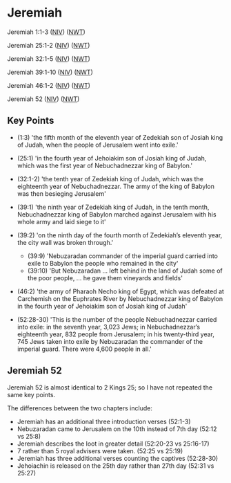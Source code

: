 # Jeremiah

Jeremiah 1:1-3 ([NIV](https://www.biblegateway.com/passage/?search=Jeremiah+1%3A1-3&version=NIV))
([NWT](https://wol.jw.org/en/wol/l/r1/lp-e?q=Jeremiah+1%3A1-3))

Jeremiah 25:1-2 ([NIV](https://www.biblegateway.com/passage/?search=Jeremiah+25%3A1-2&version=NIV))
([NWT](https://wol.jw.org/en/wol/l/r1/lp-e?q=Jeremiah+25%3A1-2))

Jeremiah 32:1-5 ([NIV](https://www.biblegateway.com/passage/?search=Jeremiah+32%3A1-5&version=NIV))
([NWT](https://wol.jw.org/en/wol/l/r1/lp-e?q=Jeremiah+32%3A1-5))

Jeremiah 39:1-10 ([NIV](https://www.biblegateway.com/passage/?search=Jeremiah+39%3A1-10&version=NIV))
([NWT](https://wol.jw.org/en/wol/l/r1/lp-e?q=Jeremiah+39%3A1-10))

Jeremiah 46:1-2 ([NIV](https://www.biblegateway.com/passage/?search=Jeremiah+46%3A1-2&version=NIV))
([NWT](https://wol.jw.org/en/wol/l/r1/lp-e?q=Jeremiah+46%3A1-2))

Jeremiah 52 ([NIV](https://www.biblegateway.com/passage/?search=Jeremiah+52&version=NIV))
([NWT](https://wol.jw.org/en/wol/l/r1/lp-e?q=Jeremiah+52))

## Key Points

- (1:3) 'the fifth month of the eleventh year of Zedekiah son of Josiah king of Judah, when the people of Jerusalem went
  into exile.'

- (25:1) 'in the fourth year of Jehoiakim son of Josiah king of Judah, which was the first year of Nebuchadnezzar king
  of Babylon.'

- (32:1-2) 'the tenth year of Zedekiah king of Judah, which was the eighteenth year of Nebuchadnezzar. The army of the
  king of Babylon was then besieging Jerusalem'

- (39:1) 'the ninth year of Zedekiah king of Judah, in the tenth month, Nebuchadnezzar king of Babylon marched against
  Jerusalem with his whole army and laid siege to it'

- (39:2) 'on the ninth day of the fourth month of Zedekiah’s eleventh year, the city wall was broken through.'
  - (39:9) 'Nebuzaradan commander of the imperial guard carried into exile to Babylon the people who remained in the
    city'
  - (39:10) 'But Nebuzaradan ... left behind in the land of Judah some of the poor people, ... he gave them vineyards
    and fields'
- (46:2) 'the army of Pharaoh Necho king of Egypt, which was defeated at Carchemish on the Euphrates River by
  Nebuchadnezzar king of Babylon in the fourth year of Jehoiakim son of Josiah king of Judah'

- (52:28-30) 'This is the number of the people Nebuchadnezzar carried into exile: in the seventh year, 3,023 Jews; in
  Nebuchadnezzar’s eighteenth year, 832 people from Jerusalem; in his twenty-third year, 745 Jews taken into exile by
  Nebuzaradan the commander of the imperial guard. There were 4,600 people in all.'

## Jeremiah 52

Jeremiah 52 is almost identical to 2 Kings 25; so I have not repeated the same key points.

The differences between the two chapters include:

- Jeremiah has an additional three introduction verses (52:1-3)
- Nebuzaradan came to Jerusalem on the 10th instead of 7th day (52:12 vs 25:8)
- Jeremiah describes the loot in greater detail (52:20-23 vs 25:16-17)
- 7 rather than 5 royal advisers were taken. (52:25 vs 25:19)
- Jeremiah has three additional verses counting the captives (52:28-30)
- Jehoiachin is released on the 25th day rather than 27th day (52:31 vs 25:27)
